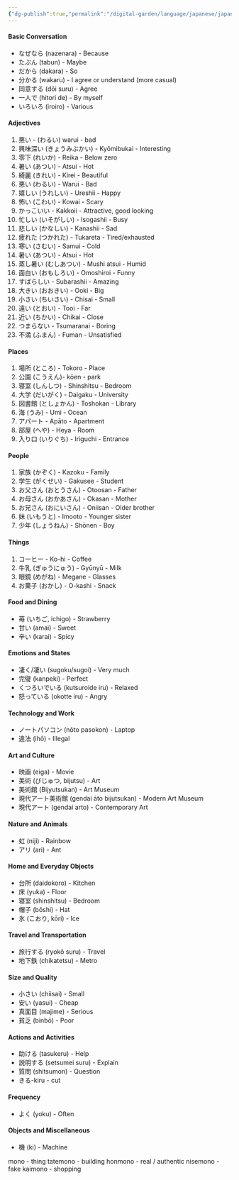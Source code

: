 ```yaml
---
{"dg-publish":true,"permalink":"/digital-garden/language/japanese/japanese-vocab/","updated":"2023-12-12T09:21:11.000-07:00"}
---
```


#### Basic Conversation

- なぜなら (nazenara) - Because
- たぶん (tabun) - Maybe
- だから (dakara) - So
- 分かる (wakaru) - I agree or understand (more casual)
- 同意する (dōi suru) - Agree
- 一人で (hitori de) - By myself
- いろいろ (iroiro) - Various

#### Adjectives

1.  悪い - (わるい) warui - bad
2. 興味深い (きょうみぶかい) - Kyōmibukai - Interesting
3. 零下 (れいか) - Reika - Below zero
4. 暑い (あつい) - Atsui - Hot
5. 綺麗 (きれい) - Kirei - Beautiful
6. 悪い (わるい) - Warui - Bad
7. 嬉しい (うれしい) - Ureshii - Happy
8. 怖い (こわい) - Kowai - Scary
9. かっこいい - Kakkoii - Attractive, good looking
10. 忙しい (いそがしい) - Isogashii - Busy
11. 悲しい (かなしい) - Kanashii - Sad
12. 疲れた (つかれた) - Tukareta - Tired/exhausted
13. 寒い (さむい) - Samui - Cold
14. 暑い (あつい) - Atsui - Hot
15. 蒸し暑い (むしあつい) - Mushi atsui - Humid
16. 面白い (おもしろい) - Omoshiroi - Funny
17. すばらしい - Subarashii - Amazing
18. 大きい (おおきい) - Ooki - Big
19. 小さい (ちいさい) - Chisai - Small
20. 遠い (とおい) - Tooi - Far
21. 近い (ちかい) - Chikai - Close
22. つまらない - Tsumaranai - Boring
23. 不満 (ふまん) - Fuman - Unsatisfied

#### Places

1. 場所 (ところ) - Tokoro - Place
2. 公園 (こうえん)- kōen - park
3. 寝室 (しんしつ) - Shinshitsu - Bedroom
4. 大学 (だいがく) - Daigaku - University
5. 図書館 (としょかん) - Toshokan - Library
6. 海 (うみ) - Umi - Ocean
7. アパート - Apāto - Apartment
8. 部屋 (へや) - Heya - Room
9. 入り口 (いりぐち) - Iriguchi - Entrance

#### People

1. 家族 (かぞく) - Kazoku - Family
2. 学生 (がくせい) - Gakusee - Student
3. お父さん (おとうさん) - Otoosan - Father
4. お母さん (おかあさん) - Okasan - Mother
5. お兄さん (おにいさん) - Oniisan - Older brother
6. 妹 (いもうと) - Imooto - Younger sister
7. 少年 (しょうねん) - Shōnen - Boy

#### Things

1. コーヒー - Ko-hi - Coffee
2. 牛乳 (ぎゅうにゅう) - Gyūnyū - Milk
3. 眼鏡 (めがね) - Megane - Glasses
4. お菓子 (おかし) - O-kashi - Snack
#### Food and Dining

- 苺 (いちご, ichigo) - Strawberry
- 甘い (amai) - Sweet
- 辛い (karai) - Spicy

#### Emotions and States

- 凄く/凄い (sugoku/sugoi) - Very much
- 完璧 (kanpeki) - Perfect
- くつろいでいる (kutsuroide iru) - Relaxed
- 怒っている (okotte iru) - Angry

#### Technology and Work

- ノートパソコン (nōto pasokon) - Laptop
- 違法 (ihō) - Illegal

#### Art and Culture

- 映画 (eiga) - Movie
- 美術 (びじゅつ, bijutsu) - Art
- 美術館 (Bijyutsukan) - Art Museum
- 現代アート美術館 (gendai āto bijutsukan) - Modern Art Museum
- 現代アート (gendai arto) - Contemporary Art

#### Nature and Animals

- 虹 (niji) - Rainbow
- アリ (ari) - Ant

#### Home and Everyday Objects

- 台所 (daidokoro) - Kitchen
- 床 (yuka) - Floor
- 寝室 (shinshitsu) - Bedroom
- 帽子 (bōshi) - Hat
- 氷 (こおり, kōri) - Ice

#### Travel and Transportation

- 旅行する (ryokō suru) - Travel
- 地下鉄 (chikatetsu) - Metro

#### Size and Quality

- 小さい (chiisai) - Small
- 安い (yasui) - Cheap
- 真面目 (majime) - Serious
- 貧乏 (binbō) - Poor

#### Actions and Activities

- 助ける (tasukeru) - Help
- 説明する (setsumei suru) - Explain
- 質問 (shitsumon) - Question
- きる-kiru - cut

#### Frequency

- よく (yoku) - Often

#### Objects and Miscellaneous

- 機 (ki) - Machine


mono - thing
tatemono - building
honmono - real / authentic
nisemono - fake
kaimono - shopping 
